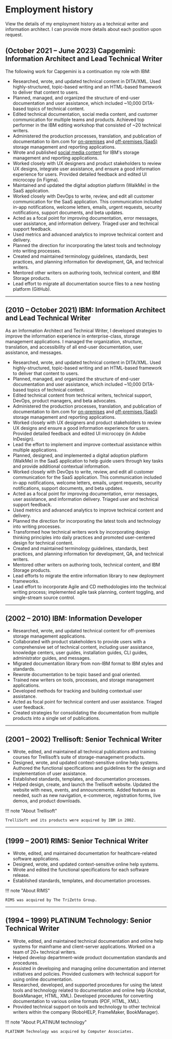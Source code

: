 # Employment history

View the details of my employment history as a technical writer and information architect. I can provide more details about each position upon request.

## \(October 2021 – June 2023) **Capgemini**: Information Architect and Lead Technical Writer

The following work for Capgemini is a continuation my role with IBM:

* Researched, wrote, and updated technical content in DITA/XML. Used highly-structured, topic-based writing and an HTML-based framework to deliver that content to users. 
* Planned, managed, and organized the structure of end-user documentation and user assistance, which included ~10,000 DITA-based topics of technical content.
* Edited technical documentation, social media content, and customer communication for multiple teams and products. Achieved top performer in the IBM editing workshop that consisted of ~20 technical writers.
* Administered the production processes, translation, and publication of documentation to ibm.com for <a href="https://www.ibm.com/docs/en/spectrum-control/5.4.10" target="_blank">on-premises</a> and <a href="https://www.ibm.com/docs/en/storage-insights" target="_blank">off-premises (SaaS)</a> storage management and reporting applications.
* Wrote and published [social media content](writing-samples.md#social-media) for IBM's storage management and reporting applications.
* Worked closely with UX designers and product stakeholders to review UX designs, integrate user assistance, and ensure a good information experience for users. Provided detailed feedback and edited UI microcopy (in Figma).
* Maintained and updated the digital adoption platform (WalkMe) in the SaaS application.
* Worked closely with DevOps to write, review, and edit all customer communication for the SaaS application. This communication included in-app notifications, welcome letters, emails, urgent requests, security notifications, support documents, and beta updates. 
* Acted as a focal point for improving documentation, error messages, user assistance, and information delivery. Triaged user and technical support feedback.
* Used metrics and advanced analytics to improve technical content and delivery.
* Planned the direction for incorporating the latest tools and technology into writing processes.
* Created and maintained terminology guidelines, standards, best practices, and planning information for development, QA, and technical writers.
* Mentored other writers on authoring tools, technical content, and IBM Storage products.
* Lead effort to migrate all documentation source files to a new hosting platform (GitHub).

---

## \(2010 – October 2021) **IBM**: Information Architect and Lead Technical Writer

As an Information Architect and Technical Writer, I developed strategies to improve the information experience in enterprise-class, storage management applications. I managed the organization, structure, translation, and accessibility of all end-user documentation, user assistance, and messages. 

* Researched, wrote, and updated technical content in DITA/XML. Used highly-structured, topic-based writing and an HTML-based framework to deliver that content to users. 
* Planned, managed, and organized the structure of end-user documentation and user assistance, which included ~10,000 DITA-based topics of technical content.
* Edited technical content from technical writers, technical support, DevOps, product managers, and beta advocates.
* Administered the production processes, translation, and publication of documentation to ibm.com for <a href="https://www.ibm.com/docs/en/spectrum-control/5.4.10" target="_blank">on-premises</a> and <a href="https://www.ibm.com/docs/en/storage-insights" target="_blank">off-premises (SaaS)</a> storage management and reporting applications. 
* Worked closely with UX designers and product stakeholders to review UX designs and ensure a good information experience for users. Provided detailed feedback and edited UI microcopy (in Adobe InDesign).
* Lead the effort to implement and improve contextual assistance within multiple applications.
* Planned, designed, and implemented a digital adoption platform (WalkMe) in the SaaS application to help guide users through key tasks and provide additional contextual information.
* Worked closely with DevOps to write, review, and edit all customer communication for the SaaS application. This communication included in-app notifications, welcome letters, emails, urgent requests, security notifications, support documents, and beta updates. 
* Acted as a focal point for improving documentation, error messages, user assistance, and information delivery. Triaged user and technical support feedback.
* Used metrics and advanced analytics to improve technical content and delivery.
* Planned the direction for incorporating the latest tools and technology into writing processes.
* Transformed how technical writers work by incorporating design thinking principles into daily practices and promoted user-centered design for technical content. 
* Created and maintained terminology guidelines, standards, best practices, and planning information for development, QA, and technical writers.
* Mentored other writers on authoring tools, technical content, and IBM Storage products.
* Lead efforts to migrate the entire information library to new deployment frameworks.
* Lead effort to incorporate Agile and CD methodologies into the technical writing process; implemented agile task planning, content toggling, and single-stream source control.

---

## \(2002 – 2010) **IBM**: Information Developer

* Researched, wrote, and updated technical content for off-premises storage management applications.
* Collaborated with product stakeholders to provide users with a comprehensive set of technical content, including user assistance, knowledge centers, user guides, installation guides, CLI guides, administrator guides, and messages.
* Migrated documentation library from non-IBM format to IBM styles and standards.
* Rewrote documentation to be topic based and goal oriented.
* Trained new writers on tools, processes, and storage management applications.
* Developed methods for tracking and building contextual user assistance.
* Acted as focal point for technical content and user assistance. Triaged user feedback.
* Created strategies for consolidating the documentation from multiple products into a single set of publications.

---

## \(2001 – 2002) **Trellisoft**: Senior Technical Writer

* Wrote, edited, and maintained all technical publications and training courses for Trellisoft’s suite of storage-management products.
* Designed, wrote, and updated context-sensitive online help systems. Authored the functional specifications and guidelines for the design and implementation of user assistance.
* Established standards, templates, and documentation processes.
* Helped design, create, and launch the Trellisoft website. Updated the website with news, events, and announcements. Added features as needed, such as new navigation, e-commerce, registration forms, live demos, and product downloads.

!!! note "About Trellisoft"

    TrelliSoft and its products were acquired by IBM in 2002.

---

## \(1999 – 2001) **RIMS**: Senior Technical Writer

* Wrote, edited, and maintained documentation for healthcare-related software applications.
* Designed, wrote, and updated context-sensitive online help systems. 
* Wrote and edited the functional specifications for each software release.
* Established standards, templates, and documentation processes.

!!! note "About RIMS"

    RIMS was acquired by The TriZetto Group.

---

## \(1994 – 1999) **PLATINUM Technology**: Senior Technical Writer 

* Wrote, edited, and maintained technical documentation and online help systems for mainframe and client-server applications. Worked on a team of 20+ technical writers.
* Helped develop department-wide product documentation standards and procedures.
* Assisted in developing and managing online documentation and internet initiatives and policies. Provided customers with technical support for using online documentation.
* Researched, developed, and supported procedures for using the latest tools and technology related to documentation and online help (Acrobat, BookManager, HTML, XML). Developed procedures for converting documentation to various online formats (PDF, HTML, XML).
* Provided technical support on tools and technology to other technical writers within the company (RoboHELP, FrameMaker, BookManager).

!!! note "About PLATINUM technology"

    PLATINUM Technology was acquired by Computer Associates.